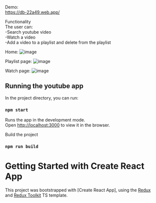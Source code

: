 Demo:</br>
https://db-22a49.web.app/

Functionality</br>
The user can: </br>
-Search youtube video </br>
-Watch a video </br>
-Add a video to a playlist and delete from the playlist 

Home:
![image](https://user-images.githubusercontent.com/65067847/179872402-7b10e8e0-d724-4ead-b81b-236c1d5f141a.png)

Playlist page:
![image](https://user-images.githubusercontent.com/65067847/179872471-b201ee55-629d-4d19-a2c0-b7f749cb5d0e.png)

Watch page:
![image](https://user-images.githubusercontent.com/65067847/179872512-66940b6e-9d08-483f-8460-50e5a1bb1621.png)


## Running the youtube app
In the project directory, you can run:

### `npm start`

Runs the app in the development mode.\
Open [http://localhost:3000](http://localhost:3000) to view it in the browser.

Build the project
### `npm run build`

# Getting Started with Create React App
This project was bootstrapped with [Create React App], using the [Redux](https://redux.js.org/) and [Redux Toolkit](https://redux-toolkit.js.org/) TS template.
